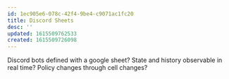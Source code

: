 ```yaml
---
id: 1ec905e6-078c-42f4-9be4-c9071ac1fc20
title: Discord Sheets
desc: ''
updated: 1615509762533
created: 1615509726098
---
```


Discord bots defined with a google sheet? State and history observable in real time? Policy changes through cell changes?
